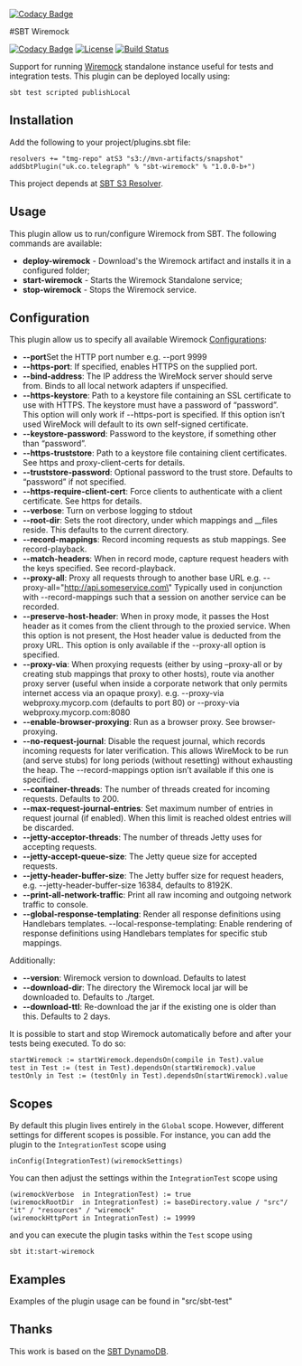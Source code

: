 [![Codacy Badge](https://api.codacy.com/project/badge/Grade/8b06d4fc14844b518ce91efcc3b4573a)](https://www.codacy.com/app/telegraph/sbt-wiremock?utm_source=github.com&amp;utm_medium=referral&amp;utm_content=telegraph/sbt-wiremock&amp;utm_campaign=Badge_Grade)

#SBT Wiremock


[![Codacy Badge](https://api.codacy.com/project/badge/Grade/8b06d4fc14844b518ce91efcc3b4573a)](https://app.codacy.com/app/telegraph/sbt-wiremock?utm_source=github.com&utm_medium=referral&utm_content=telegraph/sbt-wiremock&utm_campaign=badger)
[![License](https://img.shields.io/badge/License-Apache%202.0-blue.svg)](https://opensource.org/licenses/Apache-2.0) [![Build Status](https://jenkins-prod.api-platforms.telegraph.co.uk/job/Pipeline/job/sbt-wiremock/badge/icon)](https://jenkins-prod.api-platforms.telegraph.co.uk/job/Pipeline/job/sbt-wiremock/)

Support for running [Wiremock](http://wiremock.org/) standalone instance useful for tests and integration tests. 
This plugin can be deployed locally using:
```
sbt test scripted publishLocal
```

Installation
------------

Add the following to your project/plugins.sbt file:
```
resolvers += "tmg-repo" atS3 "s3://mvn-artifacts/snapshot"
addSbtPlugin("uk.co.telegraph" % "sbt-wiremock" % "1.0.0-b+")
```

This project depends at [SBT S3 Resolver](https://github.com/frugalmechanic/fm-sbt-s3-resolver). 


Usage
------
This plugin allow us to run/configure Wiremock from SBT. The following commands are available:
 * **deploy-wiremock** - Download's the Wiremock artifact and installs it in a configured folder;
 * **start-wiremock** - Starts the Wiremock Standalone service;
 * **stop-wiremock** - Stops the Wiremock service.
 
Configuration
-------------
This plugin allow us to specify all available Wiremock [Configurations](http://wiremock.org/docs/running-standalone/):
 * **--port**Set the HTTP port number e.g. --port 9999
 * **--https-port**: If specified, enables HTTPS on the supplied port.
 * **--bind-address**: The IP address the WireMock server should serve from. Binds to all local network adapters if unspecified.
 * **--https-keystore**: Path to a keystore file containing an SSL certificate to use with HTTPS. The keystore must have a password of “password”. This option will only work if --https-port is specified. If this option isn’t used WireMock will default to its own self-signed certificate.
 * **--keystore-password**: Password to the keystore, if something other than “password”.
 * **--https-truststore**: Path to a keystore file containing client certificates. See https and proxy-client-certs for details.
 * **--truststore-password**: Optional password to the trust store. Defaults to “password” if not specified.
 * **--https-require-client-cert**: Force clients to authenticate with a client certificate. See https for details.
 * **--verbose**: Turn on verbose logging to stdout
 * **--root-dir**: Sets the root directory, under which mappings and __files reside. This defaults to the current directory.
 * **--record-mappings**: Record incoming requests as stub mappings. See record-playback.
 * **--match-headers**: When in record mode, capture request headers with the keys specified. See record-playback.
 * **--proxy-all**: Proxy all requests through to another base URL e.g. --proxy-all=\"http://api.someservice.com\" Typically used in conjunction with --record-mappings such that a session on another service can be recorded.
 * **--preserve-host-header**: When in proxy mode, it passes the Host header as it comes from the client through to the proxied service. When this option is not present, the Host header value is deducted from the proxy URL. This option is only available if the --proxy-all option is specified.
 * **--proxy-via**: When proxying requests (either by using –proxy-all or by creating stub mappings that proxy to other hosts), route via another proxy server (useful when inside a corporate network that only permits internet access via an opaque proxy). e.g. --proxy-via webproxy.mycorp.com (defaults to port 80) or --proxy-via webproxy.mycorp.com:8080
 * **--enable-browser-proxying**: Run as a browser proxy. See browser-proxying.
 * **--no-request-journal**: Disable the request journal, which records incoming requests for later verification. This allows WireMock to be run (and serve stubs) for long periods (without resetting) without exhausting the heap. The --record-mappings option isn’t available if this one is specified.
 * **--container-threads**: The number of threads created for incoming requests. Defaults to 200.
 * **--max-request-journal-entries**: Set maximum number of entries in request journal (if enabled). When this limit is reached oldest entries will be discarded.
 * **--jetty-acceptor-threads**: The number of threads Jetty uses for accepting requests.
 * **--jetty-accept-queue-size**: The Jetty queue size for accepted requests.
 * **--jetty-header-buffer-size**: The Jetty buffer size for request headers, e.g. --jetty-header-buffer-size 16384, defaults to 8192K.
 * **--print-all-network-traffic**: Print all raw incoming and outgoing network traffic to console.
 * **--global-response-templating**: Render all response definitions using Handlebars templates. --local-response-templating: Enable rendering of response definitions using Handlebars templates for specific stub mappings.
 
 Additionally:
 * **--version**: Wiremock version to download. Defaults to latest
 * **--download-dir**: The directory the Wiremock local jar will be downloaded to. Defaults to ./target.
 * **--download-ttl**: Re-download the jar if the existing one is older than this. Defaults to 2 days.
 
It is possible to start and stop Wiremock automatically before and after your tests being executed. 
To do so:
 
 ```
 startWiremock := startWiremock.dependsOn(compile in Test).value
 test in Test := (test in Test).dependsOn(startWiremock).value
 testOnly in Test := (testOnly in Test).dependsOn(startWiremock).value
 ```

Scopes
------

By default this plugin lives entirely in the `Global` scope. However, different settings for different scopes is possible. 
For instance, you can add the plugin to the `IntegrationTest` scope using

```
inConfig(IntegrationTest)(wiremockSettings)
```

You can then adjust the settings within the `IntegrationTest` scope using

```
(wiremockVerbose  in IntegrationTest) := true
(wiremockRootDir  in IntegrationTest) := baseDirectory.value / "src"/ "it" / "resources" / "wiremock"
(wiremockHttpPort in IntegrationTest) := 19999
```

and you can execute the plugin tasks within the `Test` scope using

```
sbt it:start-wiremock
```

Examples
--------
Examples of the plugin usage can be found in "src/sbt-test"

Thanks
-----

This work is based on the [SBT DynamoDB](https://github.com/localytics/sbt-dynamodb).
